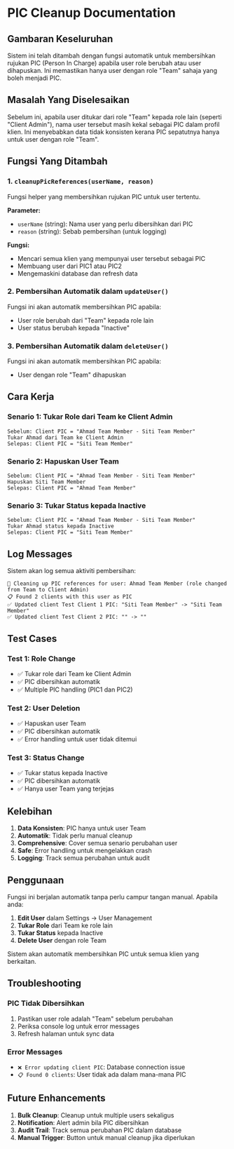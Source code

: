 # PIC Cleanup Documentation

## Gambaran Keseluruhan

Sistem ini telah ditambah dengan fungsi automatik untuk membersihkan rujukan PIC (Person In Charge) apabila user role berubah atau user dihapuskan. Ini memastikan hanya user dengan role "Team" sahaja yang boleh menjadi PIC.

## Masalah Yang Diselesaikan

Sebelum ini, apabila user ditukar dari role "Team" kepada role lain (seperti "Client Admin"), nama user tersebut masih kekal sebagai PIC dalam profil klien. Ini menyebabkan data tidak konsisten kerana PIC sepatutnya hanya untuk user dengan role "Team".

## Fungsi Yang Ditambah

### 1. `cleanupPicReferences(userName, reason)`

Fungsi helper yang membersihkan rujukan PIC untuk user tertentu.

**Parameter:**
- `userName` (string): Nama user yang perlu dibersihkan dari PIC
- `reason` (string): Sebab pembersihan (untuk logging)

**Fungsi:**
- Mencari semua klien yang mempunyai user tersebut sebagai PIC
- Membuang user dari PIC1 atau PIC2
- Mengemaskini database dan refresh data

### 2. Pembersihan Automatik dalam `updateUser()`

Fungsi ini akan automatik membersihkan PIC apabila:
- User role berubah dari "Team" kepada role lain
- User status berubah kepada "Inactive"

### 3. Pembersihan Automatik dalam `deleteUser()`

Fungsi ini akan automatik membersihkan PIC apabila:
- User dengan role "Team" dihapuskan

## Cara Kerja

### Senario 1: Tukar Role dari Team ke Client Admin

```
Sebelum: Client PIC = "Ahmad Team Member - Siti Team Member"
Tukar Ahmad dari Team ke Client Admin
Selepas: Client PIC = "Siti Team Member"
```

### Senario 2: Hapuskan User Team

```
Sebelum: Client PIC = "Ahmad Team Member - Siti Team Member"
Hapuskan Siti Team Member
Selepas: Client PIC = "Ahmad Team Member"
```

### Senario 3: Tukar Status kepada Inactive

```
Sebelum: Client PIC = "Ahmad Team Member - Siti Team Member"
Tukar Ahmad status kepada Inactive
Selepas: Client PIC = "Siti Team Member"
```

## Log Messages

Sistem akan log semua aktiviti pembersihan:

```
🧹 Cleaning up PIC references for user: Ahmad Team Member (role changed from Team to Client Admin)
📋 Found 2 clients with this user as PIC
✅ Updated client Test Client 1 PIC: "Siti Team Member" -> "Siti Team Member"
✅ Updated client Test Client 2 PIC: "" -> ""
```

## Test Cases

### Test 1: Role Change
- ✅ Tukar role dari Team ke Client Admin
- ✅ PIC dibersihkan automatik
- ✅ Multiple PIC handling (PIC1 dan PIC2)

### Test 2: User Deletion
- ✅ Hapuskan user Team
- ✅ PIC dibersihkan automatik
- ✅ Error handling untuk user tidak ditemui

### Test 3: Status Change
- ✅ Tukar status kepada Inactive
- ✅ PIC dibersihkan automatik
- ✅ Hanya user Team yang terjejas

## Kelebihan

1. **Data Konsisten**: PIC hanya untuk user Team
2. **Automatik**: Tidak perlu manual cleanup
3. **Comprehensive**: Cover semua senario perubahan user
4. **Safe**: Error handling untuk mengelakkan crash
5. **Logging**: Track semua perubahan untuk audit

## Penggunaan

Fungsi ini berjalan automatik tanpa perlu campur tangan manual. Apabila anda:

1. **Edit User** dalam Settings → User Management
2. **Tukar Role** dari Team ke role lain
3. **Tukar Status** kepada Inactive
4. **Delete User** dengan role Team

Sistem akan automatik membersihkan PIC untuk semua klien yang berkaitan.

## Troubleshooting

### PIC Tidak Dibersihkan
1. Pastikan user role adalah "Team" sebelum perubahan
2. Periksa console log untuk error messages
3. Refresh halaman untuk sync data

### Error Messages
- `❌ Error updating client PIC`: Database connection issue
- `📋 Found 0 clients`: User tidak ada dalam mana-mana PIC

## Future Enhancements

1. **Bulk Cleanup**: Cleanup untuk multiple users sekaligus
2. **Notification**: Alert admin bila PIC dibersihkan
3. **Audit Trail**: Track semua perubahan PIC dalam database
4. **Manual Trigger**: Button untuk manual cleanup jika diperlukan 